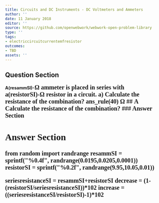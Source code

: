 ```yaml
---
title: Circuits and DC Instruments - DC Voltmeters and Ammeters
author: ''
date: 11 January 2018
editor: ''
source: https://github.com/openwebwork/webwork-open-problem-library
type: ''
tags:
- electriccircuitcurrentemfresistor
outcomes:
- TBD
assets: ''
---
```


## Question Section 

<b>
A(resammSI)-<span style="font-family: 'Times'; font-size: 20px";>&Omega;<span> ammeter is placed in series with a(resistorSI)-<span style="font-family: 'Times'; font-size: 20px";>&Omega;<span> resistor in a circuit.
a) Calculate the resistance of the combination?
ans_rule(40) <span style="font-family: 'Times'; font-size: 20px";>&Omega;<span>
## A
Calculate the resistance of the combination?
### Answer Section


## Answer Section

from random import randrange
resammSI = sprintf("%0.4f", randrange(0.0195,0.0205,0.0001))
resistorSI = sprintf("%0.2f", randrange(9.95,10.05,0.01))

seriesresistanceSI = resammSI+resistorSI
decrease = (1-(resistorSI/seriesresistanceSI))*10**2
increase = ((seriesresistanceSI/resistorSI)-1)*10**2